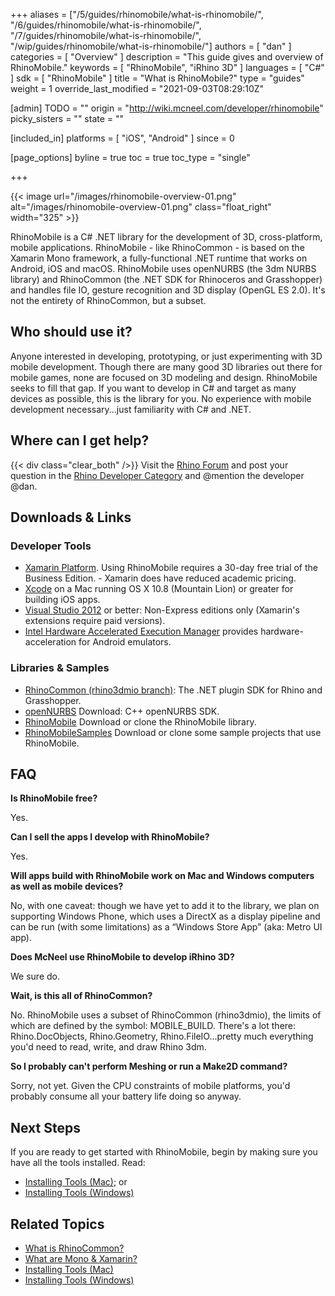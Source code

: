 +++
aliases = ["/5/guides/rhinomobile/what-is-rhinomobile/", "/6/guides/rhinomobile/what-is-rhinomobile/", "/7/guides/rhinomobile/what-is-rhinomobile/", "/wip/guides/rhinomobile/what-is-rhinomobile/"]
authors = [ "dan" ]
categories = [ "Overview" ]
description = "This guide gives and overview of RhinoMobile."
keywords = [ "RhinoMobile", "iRhino 3D" ]
languages = [ "C#" ]
sdk = [ "RhinoMobile" ]
title = "What is RhinoMobile?"
type = "guides"
weight = 1
override_last_modified = "2021-09-03T08:29:10Z"

[admin]
TODO = ""
origin = "http://wiki.mcneel.com/developer/rhinomobile"
picky_sisters = ""
state = ""

[included_in]
platforms = [ "iOS", "Android" ]
since = 0

[page_options]
byline = true
toc = true
toc_type = "single"

+++

 
{{< image url="/images/rhinomobile-overview-01.png" alt="/images/rhinomobile-overview-01.png" class="float_right" width="325" >}}

RhinoMobile is a C# .NET library for the development of 3D, cross-platform, mobile applications. RhinoMobile - like RhinoCommon - is based on the Xamarin Mono framework, a fully-functional .NET runtime that works on Android, iOS and macOS. RhinoMobile uses openNURBS (the 3dm NURBS library) and RhinoCommon (the .NET SDK for Rhinoceros and Grasshopper) and handles file IO, gesture recognition and 3D display (OpenGL ES 2.0). It's not the entirety of RhinoCommon, but a subset.

## Who should use it?

Anyone interested in developing, prototyping, or just experimenting with 3D mobile development. Though there are many good 3D libraries out there for mobile games, none are focused on 3D modeling and design. RhinoMobile seeks to fill that gap. If you want to develop in C# and target as many devices as possible, this is the library for you. No experience with mobile development necessary...just familiarity with C# and .NET.

## Where can I get help?
{{< div class="clear_both" />}}
Visit the [Rhino Forum](http://discourse.mcneel.com/) and post your question in the [Rhino Developer Category](http://discourse.mcneel.com/c/rhino-developer) and @mention the developer @dan.

## Downloads & Links

### Developer Tools

- [Xamarin Platform](http://xamarin.com/download). Using RhinoMobile requires a 30-day free trial of the Business Edition. - Xamarin does have reduced academic pricing.
- [Xcode](http://developer.apple.com/xcode/) on a Mac running OS X 10.8 (Mountain Lion) or greater for building iOS apps.
- [Visual Studio 2012](http://https//www.visualstudio.com/en-us/visual-studio-homepage-vs.aspx) or better: Non-Express editions only (Xamarin's extensions require paid versions).
- [Intel Hardware Accelerated Execution Manager](http://software.intel.com/en-us/articles/intel-hardware-accelerated-execution-manager/) provides hardware-acceleration for Android emulators.

### Libraries & Samples

- [RhinoCommon (rhino3dmio branch)](https://github.com/mcneel/rhinocommon/tree/rhino3dmio): The .NET plugin SDK for Rhino and Grasshopper.
- [openNURBS](http://www.rhino3d.com/opennurbs) Download: C++ openNURBS SDK.
- [RhinoMobile](http://github.com/mcneel/RhinoMobile) Download or clone the RhinoMobile library.
- [RhinoMobileSamples](http://github.com/mcneel/RhinoMobileSamples) Download or clone some sample projects that use RhinoMobile.

## FAQ

**Is RhinoMobile free?**

Yes.

**Can I sell the apps I develop with RhinoMobile?**

Yes.

**Will apps build with RhinoMobile work on Mac and Windows computers as well as mobile devices?**

No, with one caveat: though we have yet to add it to the library, we plan on supporting Windows Phone, which uses a DirectX as a display pipeline and can be run (with some limitations) as a “Windows Store App” (aka: Metro UI app).

**Does McNeel use RhinoMobile to develop iRhino 3D?**

We sure do.

**Wait, is this all of RhinoCommon?**

No. RhinoMobile uses a subset of RhinoCommon (rhino3dmio), the limits of which are defined by the symbol: MOBILE_BUILD. There's a lot there: Rhino.DocObjects, Rhino.Geometry, Rhino.FileIO...pretty much everything you'd need to read, write, and draw Rhino 3dm.

**So I probably can't perform Meshing or run a Make2D command?**

Sorry, not yet. Given the CPU constraints of mobile platforms, you'd probably consume all your battery life doing so anyway.

## Next Steps

If you are ready to get started with RhinoMobile, begin by making sure you have all the tools installed.  Read:

- [Installing Tools (Mac)](/guides/rhinomobile/installing-tools-mac/); or
- [Installing Tools (Windows)](/guides/rhinomobile/installing-tools-windows/)

## Related Topics

- [What is RhinoCommon?](/guides/rhinocommon/what-is-rhinocommon/)
- [What are Mono & Xamarin?](/guides/rhinocommon/what-are-mono-and-xamarin/)
- [Installing Tools (Mac)](/guides/rhinomobile/installing-tools-mac/)
- [Installing Tools (Windows)](/guides/rhinomobile/installing-tools-windows/)
